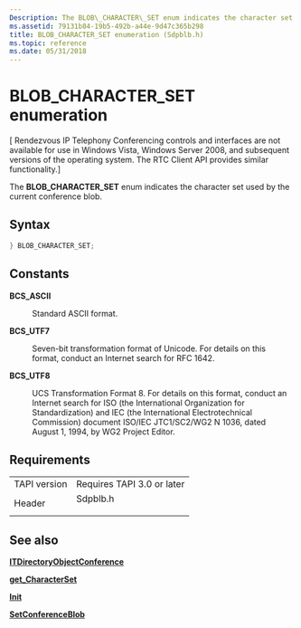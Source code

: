 ```yaml
---
Description: The BLOB\_CHARACTER\_SET enum indicates the character set used by the current conference blob.
ms.assetid: 79131b84-19b5-492b-a44e-9d47c365b298
title: BLOB_CHARACTER_SET enumeration (Sdpblb.h)
ms.topic: reference
ms.date: 05/31/2018
---
```


# BLOB\_CHARACTER\_SET enumeration

\[ Rendezvous IP Telephony Conferencing controls and interfaces are not available for use in Windows Vista, Windows Server 2008, and subsequent versions of the operating system. The RTC Client API provides similar functionality.\]

The **BLOB\_CHARACTER\_SET** enum indicates the character set used by the current conference blob.

## Syntax


```C++
} BLOB_CHARACTER_SET;
```



## Constants

<dl> <dt>

<span id="BCS_ASCII"></span><span id="bcs_ascii"></span>**BCS\_ASCII**
</dt> <dd>

Standard ASCII format.

</dd> <dt>

<span id="BCS_UTF7"></span><span id="bcs_utf7"></span>**BCS\_UTF7**
</dt> <dd>

Seven-bit transformation format of Unicode. For details on this format, conduct an Internet search for RFC 1642.

</dd> <dt>

<span id="BCS_UTF8"></span><span id="bcs_utf8"></span>**BCS\_UTF8**
</dt> <dd>

UCS Transformation Format 8. For details on this format, conduct an Internet search for ISO (the International Organization for Standardization) and IEC (the International Electrotechnical Commission) document ISO/IEC JTC1/SC2/WG2 N 1036, dated August 1, 1994, by WG2 Project Editor.

</dd> </dl>

## Requirements



|                         |                                                                                     |
|-------------------------|-------------------------------------------------------------------------------------|
| TAPI version<br/> | Requires TAPI 3.0 or later<br/>                                               |
| Header<br/>       | <dl> <dt>Sdpblb.h</dt> </dl> |



## See also

<dl> <dt>

[**ITDirectoryObjectConference**](/windows/desktop/api/Rend/nn-rend-itdirectoryobjectconference)
</dt> <dt>

[**get\_CharacterSet**](itconferenceblob-get-characterset.md)
</dt> <dt>

[**Init**](itconferenceblob-init.md)
</dt> <dt>

[**SetConferenceBlob**](itconferenceblob-setconferenceblob.md)
</dt> </dl>

 

 




